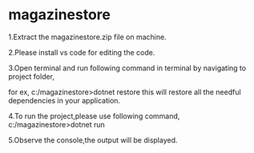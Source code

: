 # magazinestore
1.Extract the magazinestore.zip file on machine.

2.Please install vs code for editing the code.

3.Open terminal and run following command in terminal by navigating to project folder,

for ex,
c:/magazinestore>dotnet restore
this will restore all the needful dependencies in your application.

4.To run the project,please use following command,
c:/magazinestore>dotnet run

5.Observe the console,the output will be displayed.
